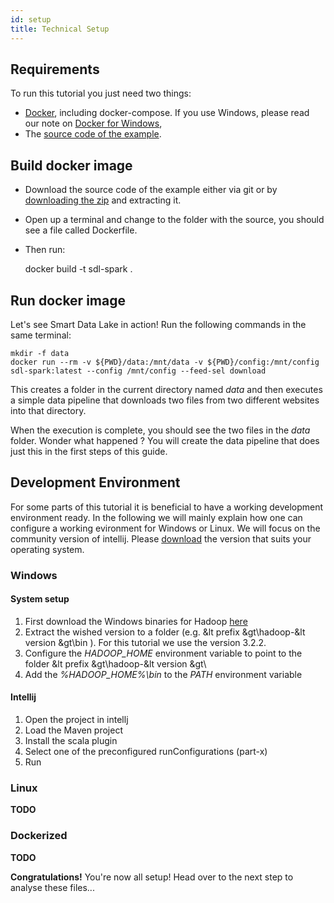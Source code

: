 ```yaml
---
id: setup
title: Technical Setup
---
```


## Requirements

To run this tutorial you just need two things:

- [Docker](https://www.docker.com/get-started), including docker-compose. If you use Windows, please read our note on [Docker for Windows](troubleshooting/docker-on-windows.md),
- The [source code of the example](https://github.com/smart-data-lake/getting-started).

## Build docker image

- Download the source code of the example either via git or by [downloading the zip](https://github.com/smart-data-lake/getting-started/archive/refs/heads/master.zip) and extracting it.
- Open up a terminal and change to the folder with the source, you should see a file called Dockerfile.
- Then run:


    docker build -t sdl-spark .


## Run docker image

Let's see Smart Data Lake in action!
Run the following commands in the same terminal:

    mkdir -f data
    docker run --rm -v ${PWD}/data:/mnt/data -v ${PWD}/config:/mnt/config sdl-spark:latest --config /mnt/config --feed-sel download

This creates a folder in the current directory named *data* and then 
executes a simple data pipeline that downloads two files from two different websites into that directory.

When the execution is complete, you should see the two files in the *data* folder.
Wonder what happened ? You will create the data pipeline that does just this in the first steps of this guide.

## Development Environment
For some parts of this tutorial it is beneficial to have a working development environment ready. In the following we will mainly explain how one can configure a working evironment for 
Windows or Linux. We will focus on the community version of intellij. Please [download](https://www.jetbrains.com/idea/) the version that suits your operating system. 
### Windows
#### System setup 
1. First download the Windows binaries for Hadoop [here](https://github.com/cdarlint/winutils/archive/refs/heads/master.zip)
2. Extract the wished version to a folder (e.g. &lt prefix &gt\hadoop-&lt version &gt\bin ). For this tutorial we use the version 3.2.2.
3. Configure the *HADOOP_HOME* environment variable to point to the folder &lt prefix &gt\hadoop-&lt version &gt\
4. Add the *%HADOOP_HOME%\bin* to the *PATH* environment variable
   
#### Intellij
1. Open the project in intellj
2. Load the Maven project
3. Install the scala plugin
4. Select one of the preconfigured runConfigurations (part-x)
5. Run

### Linux
**TODO**

### Dockerized
**TODO**

**Congratulations!** You're now all setup! Head over to the next step to analyse these files...
